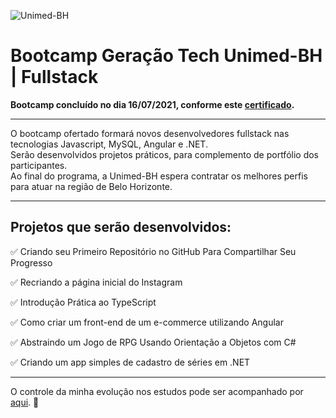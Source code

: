 

![Unimed-BH](https://timetech.unimedbh.com.br/assets/img/logo-UnimedBH.png?raw=true)

# Bootcamp Geração Tech Unimed-BH | Fullstack
  
**Bootcamp concluído no dia 16/07/2021, conforme este [certificado](https://www.dio.me/certificate/B18EFB8A/share).**  
  
___   
O bootcamp ofertado formará novos desenvolvedores fullstack nas tecnologias Javascript, MySQL, Angular e .NET.  
Serão desenvolvidos projetos práticos, para complemento de portfólio dos participantes.  
Ao final do programa, a Unimed-BH espera contratar os melhores perfis para atuar na região de Belo Horizonte.

___  
## Projetos que serão desenvolvidos:

✅ Criando seu Primeiro Repositório no GitHub Para Compartilhar Seu Progresso

✅ Recriando a página inicial do Instagram

✅ Introdução Prática ao TypeScript

✅ Como criar um front-end de um e-commerce utilizando Angular

✅ Abstraindo um Jogo de RPG Usando Orientação a Objetos com C#

✅ Criando um app simples de cadastro de séries em .NET  

___

O controle da minha evolução nos estudos pode ser acompanhado por [aqui](https://github.com/FlavioMartinsCruz/dio-bootcamp-unimed-bh/blob/master/controle-conteudos-finalizados.md). 🙂